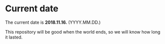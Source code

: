 # Current date

The current date is **2018.11.16.** (YYYY.MM.DD.)

This repository will be good when the world ends, so we will know how long it lasted.